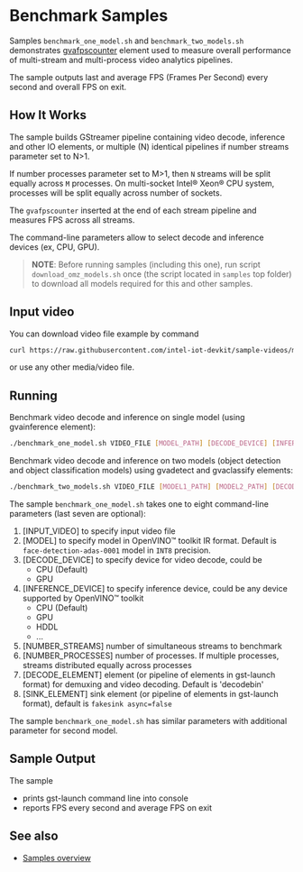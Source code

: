 # Benchmark Samples

Samples `benchmark_one_model.sh` and `benchmark_two_models.sh` demonstrates [gvafpscounter](https://dlstreamer.github.io/elements/gvafpscounter.html) element used to measure overall performance of multi-stream and multi-process video analytics pipelines.

The sample outputs last and average FPS (Frames Per Second) every second and overall FPS on exit.

## How It Works
The sample builds GStreamer pipeline containing video decode, inference and other IO elements, or multiple (N) identical pipelines if number streams parameter set to N>1.

If number processes parameter set to M>1, then `N` streams will be split equally across `M` processes. On multi-socket Intel® Xeon® CPU system, processes will be split equally across number of sockets.

The `gvafpscounter` inserted at the end of each stream pipeline and measures FPS across all streams.

The command-line parameters allow to select decode and inference devices (ex, CPU, GPU).

> **NOTE**: Before running samples (including this one), run script `download_omz_models.sh` once (the script located in `samples` top folder) to download all models required for this and other samples.

## Input video

You can download video file example by command
```sh
curl https://raw.githubusercontent.com/intel-iot-devkit/sample-videos/master/head-pose-face-detection-female-and-male.mp4 --output /path/to/your/video/head-pose-face-detection-female-and-male.mp4
```
or use any other media/video file.

## Running

Benchmark video decode and inference on single model (using gvainference element):
```sh
./benchmark_one_model.sh VIDEO_FILE [MODEL_PATH] [DECODE_DEVICE] [INFERENCE_DEVICE] [NUMBER_STREAMS] [NUMBER_PROCESSES] [DECODE_ELEMENT] [SINK_ELEMENT]
```

Benchmark video decode and inference on two models (object detection and object classification models) using gvadetect and gvaclassify elements:
```sh
./benchmark_two_models.sh VIDEO_FILE [MODEL1_PATH] [MODEL2_PATH] [DECODE_DEVICE] [INFERENCE_DEVICE] [NUMBER_STREAMS] [NUMBER_PROCESSES] [DECODE_ELEMENT] [SINK_ELEMENT]
```

The sample `benchmark_one_model.sh` takes one to eight command-line parameters (last seven are optional):
1. [INPUT_VIDEO] to specify input video file
2. [MODEL] to specify model in OpenVINO™ toolkit IR format. Default is `face-detection-adas-0001` model in `INT8` precision.
3. [DECODE_DEVICE] to specify device for video decode, could be
    * CPU (Default)
    * GPU
4. [INFERENCE_DEVICE] to specify inference device, could be any device supported by OpenVINO™ toolkit
    * CPU (Default)
    * GPU
    * HDDL
    * ...
5. [NUMBER_STREAMS] number of simultaneous streams to benchmark
6. [NUMBER_PROCESSES] number of processes. If multiple processes, streams distributed equally across processes
7. [DECODE_ELEMENT] element (or pipeline of elements in gst-launch format) for demuxing and video decoding. Default is 'decodebin'
8. [SINK_ELEMENT] sink element (or pipeline of elements in gst-launch format), default is `fakesink async=false`

The sample `benchmark_one_model.sh` has similar parameters with additional parameter for second model.

## Sample Output

The sample
* prints gst-launch command line into console
* reports FPS every second and average FPS on exit

## See also
* [Samples overview](../README.md)
